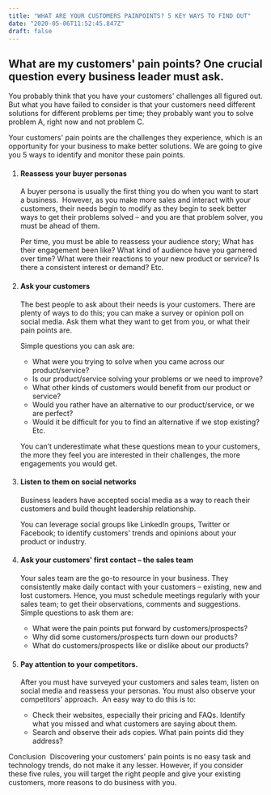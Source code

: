 ```yaml
---
title: "WHAT ARE YOUR CUSTOMERS PAINPOINTS? 5 KEY WAYS TO FIND OUT"
date: "2020-05-06T11:52:45.847Z"
draft: false
---
```

## What are my customers&#39; pain points? One crucial question every business leader must ask. 

You probably think that you have your customers&#39; challenges all figured out. But what you have failed to consider is that your customers need different solutions for different problems per time; they probably
want you to solve problem A, right now and not problem C.

Your customers&#39; pain points are the challenges they experience, which is an opportunity for your business
to make better solutions. We are going to give you 5 ways to identify and monitor these pain points.

1. #### Reassess your buyer personas

	A buyer persona is usually the first thing you do when you want to start a business. 
	However, as you make more sales and interact with your customers, their needs begin to modify as they begin to seek better ways to get their problems solved – and you are that problem solver, you must be ahead of them.

	Per time, you must be able to reassess your audience story; What has their engagement been like? What kind of audience have you garnered over time? What were their reactions to your new product or service?
	Is there a consistent interest or demand? Etc.

2. #### Ask your customers

	The best people to ask about their needs is your customers. There are plenty of ways to do this; you can make a survey or opinion poll on social media. Ask them what they want to get from you, or what their pain points are. 

	Simple questions you can ask are:

	- What were you trying to solve when you came across our product/service?
	- Is our product/service solving your problems or we need to improve?
	- What other kinds of customers would benefit from our product or service?
	- Would you rather have an alternative to our product/service, or we are perfect?
	- Would it be difficult for you to find an alternative if we stop existing? Etc.

	You can’t underestimate what these questions mean to your customers, the more they feel you are interested in their challenges, the more engagements you would get.

3. #### Listen to them on social networks

	Business leaders have accepted social media as a way to reach their customers and build thought leadership relationship.

	You can leverage social groups like LinkedIn groups, Twitter or Facebook; to identify customers&#39; trends and opinions about your product or industry. 

4. #### Ask your customers&#39; first contact – the sales team

	Your sales team are the go-to resource in your business. They consistently make daily contact with your customers – existing, new and lost customers.
	Hence, you must schedule meetings regularly with your sales team; to get their observations, comments and suggestions. Simple questions to ask them are: 

	- What were the pain points put forward by customers/prospects?
	- Why did some customers/prospects turn down our products?
	- What do customers/prospects like or dislike about our products?

5. #### Pay attention to your competitors.

	After you must have surveyed your customers and sales team, listen on social media and reassess your personas. You must also observe your competitors&#39; approach. 
	An easy way to do this is to:

	- Check their websites, especially their pricing and FAQs. Identify what you missed and what customers are saying about them. 
	- Search and observe their ads copies. What pain points did they address? 

Conclusion 
Discovering your customers&#39; pain points is no easy task and technology trends, do not make it any lesser.
However, if you consider these five rules, you will target the right people and give your existing customers, more reasons to do business with you.